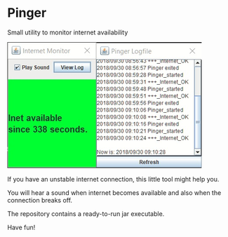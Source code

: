 # Pinger
Small utility to monitor internet availability

![Pinger Image](pinger.jpg?raw=true "Title")

If you have an unstable internet connection, this little tool might help you.

You will hear a sound when internet becomes available and also when the connection breaks off.

The repository contains a ready-to-run jar executable.

Have fun!
